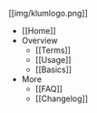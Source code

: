 [[img/klumlogo.png]]
* [[Home]]
* Overview
  * [[Terms]]
  * [[Usage]]
  * [[Basics]]
* More
  * [[FAQ]]
  * [[Changelog]]

